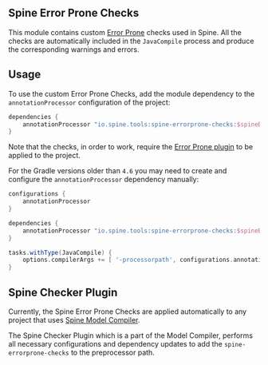 ## Spine Error Prone Checks
This module contains custom [Error Prone](https://github.com/google/error-prone) checks used in 
Spine. All the checks are automatically included in the `JavaCompile` process and produce the 
corresponding warnings and errors.

## Usage
To use the custom Error Prone Checks, add the module dependency to the `annotationProcessor` 
configuration of the project:

```groovy
dependencies {
    annotationProcessor "io.spine.tools:spine-errorprone-checks:$spineBaseVersion"
}
```

Note that the checks, in order to work, require the 
[Error Prone plugin](https://plugins.gradle.org/plugin/net.ltgt.errorprone) to be applied to the 
project.

For the Gradle versions older than `4.6` you may need to create and configure the 
`annotationProcessor` dependency manually:

```groovy
configurations {
    annotationProcessor
}

dependencies {
    annotationProcessor "io.spine.tools:spine-errorprone-checks:$spineBaseVersion"
}

tasks.withType(JavaCompile) {
    options.compilerArgs += [ '-processorpath', configurations.annotationProcessor.asPath ]
}
```

## Spine Checker Plugin
Currently, the Spine Error Prone Checks are applied automatically to any project that uses 
[Spine Model Compiler](../model-compiler).

 The Spine Checker Plugin which is a part of the Model Compiler, performs all necessary 
configurations and dependency updates to add the `spine-errorprone-checks` to the preprocessor path.